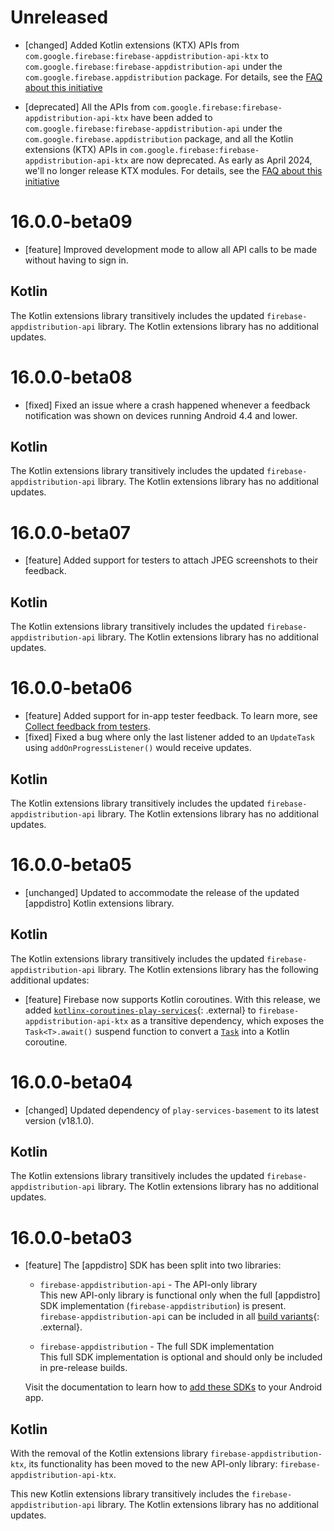 # Unreleased
* [changed] Added Kotlin extensions (KTX) APIs from 
  `com.google.firebase:firebase-appdistribution-api-ktx`
  to `com.google.firebase:firebase-appdistribution-api` under the 
  `com.google.firebase.appdistribution` package.
  For details, see the
  [FAQ about this initiative](https://firebase.google.com/docs/android/kotlin-migration)

* [deprecated] All the APIs from `com.google.firebase:firebase-appdistribution-api-ktx` have been 
  added to
  `com.google.firebase:firebase-appdistribution-api` under the 
  `com.google.firebase.appdistribution` package,
  and all the Kotlin extensions (KTX) APIs in `com.google.firebase:firebase-appdistribution-api-ktx`
  are now deprecated. As early as April 2024, we'll no longer release KTX modules. For details, 
  see the
  [FAQ about this initiative](https://firebase.google.com/docs/android/kotlin-migration)

# 16.0.0-beta09
* [feature] Improved development mode to allow all API calls to be made without having to sign in.

## Kotlin
The Kotlin extensions library transitively includes the updated
`firebase-appdistribution-api` library. The Kotlin extensions library has no
additional updates.

# 16.0.0-beta08
* [fixed] Fixed an issue where a crash happened whenever a feedback
  notification was shown on devices running Android 4.4 and lower.

## Kotlin
The Kotlin extensions library transitively includes the updated
`firebase-appdistribution-api` library. The Kotlin extensions library has no
additional updates.

# 16.0.0-beta07
* [feature] Added support for testers to attach JPEG screenshots to their
  feedback.

## Kotlin
The Kotlin extensions library transitively includes the updated
`firebase-appdistribution-api` library. The Kotlin extensions library has no
additional updates.

# 16.0.0-beta06
* [feature] Added support for in-app tester feedback. To learn more, see
  [Collect feedback from testers](/docs/app-distribution/collect-feedback-from-testers?platform=android).
* [fixed] Fixed a bug where only the last listener added to an `UpdateTask`
  using `addOnProgressListener()` would receive updates.


## Kotlin
The Kotlin extensions library transitively includes the updated
`firebase-appdistribution-api` library. The Kotlin extensions library has no additional
updates.

# 16.0.0-beta05
* [unchanged] Updated to accommodate the release of the updated
  [appdistro] Kotlin extensions library.


## Kotlin
The Kotlin extensions library transitively includes the updated
  `firebase-appdistribution-api` library. The Kotlin extensions library has
  the following additional updates:

* [feature] Firebase now supports Kotlin coroutines.
  With this release, we added
  [`kotlinx-coroutines-play-services`](https://kotlinlang.org/api/kotlinx.coroutines/kotlinx-coroutines-play-services/){: .external}
  to `firebase-appdistribution-api-ktx` as a transitive dependency, which
  exposes the `Task<T>.await()` suspend function to convert a
  [`Task`](https://developers.google.com/android/guides/tasks)
  into a Kotlin coroutine.

# 16.0.0-beta04
* [changed] Updated dependency of `play-services-basement` to its latest
  version (v18.1.0).


## Kotlin
The Kotlin extensions library transitively includes the updated
`firebase-appdistribution-api` library. The Kotlin extensions library has no
additional updates.

# 16.0.0-beta03
* [feature] The [appdistro] SDK has been split into two libraries:

  * `firebase-appdistribution-api` - The API-only library<br>
    This new API-only library is functional only when the full
    [appdistro] SDK implementation (`firebase-appdistribution`) is present.
    `firebase-appdistribution-api` can be included in all
    [build variants](https://developer.android.com/studio/build/build-variants){: .external}.

  * `firebase-appdistribution` - The full SDK implementation<br>
    This full SDK implementation is optional and should only be included in
    pre-release builds.

  Visit the documentation to learn how to
  [add these SDKs](/docs/app-distribution/set-up-alerts?platform=android#add-appdistro)
  to your Android app.


## Kotlin
With the removal of the Kotlin extensions library
`firebase-appdistribution-ktx`, its functionality has been moved to the new
API-only library: `firebase-appdistribution-api-ktx`.

This new Kotlin extensions library transitively includes the
`firebase-appdistribution-api` library. The Kotlin extensions library has no
additional updates.

